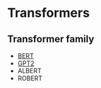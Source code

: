 # Transformers
## Transformer family
- [BERT](bert/README.md)
- [GPT2](gpt/README.md)
- ALBERT
- ROBERT
